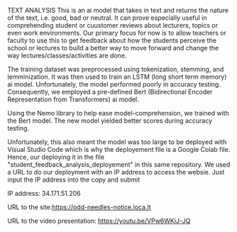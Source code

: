TEXT ANALYSIS
This is an ai model that takes in text and returns the nature of the text, i.e. good, bad or neutral.
It can prove especially useful in comprehending student or cuustomer reviews about lecturers, topics or even work environments.
Our primary focus for now is to allow teachers or faculty to use this to get feedback about how the students perceive the school or lectures to build a better way to move forward and change the way lectures/classes/activities are done.

The training dataset was preprocessed using tokenization, stemming, and lemminization.
It was then used to train an LSTM (long short term memory) ai model.
Unfortunately, the model performed poorly in accuracy testing.
Consequently, we employed a pre-defined Bert (Bidirectional Encoder Representation from Transformers) ai model.

Using the Nemo library to help ease model-comprehension, we trained with the Bert model.
The new model yielded better scores during accuracy testing.


Unfortunately, this also meant the model was too large to be deployed with Visual Studio Code which is why the deployement file is a Google Colab file.
Hence, our deploying it in the file "student_feedback_analysis_deployement" in this same repository.
We used a URL to do our deployment with an IP address to access the websie. Just input the IP address into the copy and submit

IP address: 34.171.51.206

URL to the site:https://odd-needles-notice.loca.lt

URL to the video presentation: https://youtu.be/VPw6WKjJ-JQ
